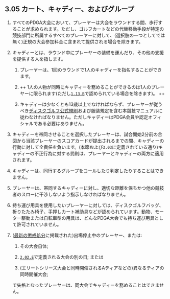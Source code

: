 ## 3.05 カート、キャディー、およびグループ

1. すべてのPDGA大会において、プレーヤーは大会をラウンドする間、歩行することが求められます。ただし、ゴルフカートなどの代替移動手段が特定の競技部門に所属するすべてのプレーヤーに対して、(選択肢の一つとしてでは無く)正規の大会参加料金に含まれて提供される場合を除きます。

1. キャディーとは、ラウンド中にプレーヤーの装備を運んだり、その他の支援を提供する人を指します。

    1. プレーヤーは、1回のラウンドで1人のキャディーを指名することができます。
    
    1. ++ 1人の人物が同時にキャディーを務めることができるのは1人のプレーヤーに限られます(ただし[`1.13.B`](#若年者の安全)で認められている場合を除きます)。 ++

    1. キャディーは少なくとも13歳以上でなければならず、プレーヤーが従うべき[ディスクゴルフ公式規則](ordg/index)および服装規定を含む本競技マニュアルに従わなければなりません。ただしキャディーはPDGA会員や認定オフィシャルである必要はありません。

1. キャディーを帯同させることを選択したプレーヤーは、試合開始2分前の合図から当該プレーヤーのスコアカードが提出されるまでの間、キャディーの行動に対して全責任を負います。(本節および`3.03`に定義されている通り)キャディーの不正行為に対する罰則は、プレーヤーとキャディーの両方に適用されます。

1. キャディーは、同行するグループをコールしたり判定したりすることはできません。

1. プレーヤーは、帯同するキャディーに対し、適切な距離を保ちかつ他の競技者のスローに干渉しないよう指示しなければなりません。

1. 持ち運び用具を使用したいプレーヤーに対しては、ディスクゴルフバッグ、折りたたみ椅子、手押しカート補助具などが認められています。動物、モーター駆動または自転車型の用具は、どんなPDGA大会でも持ち運び用具として許可されていません。

1. ([最新の懲戒処分](https://www.pdga.com/documents/disciplinary-actions)に掲載された)出場停止中のプレーヤー、または:

    1. その大会自体;

    1. [`2.02.E`](#一般事項)で定義される大会の別の日; または

    1. (エリートシリーズ大会と同時開催されるAティアなどの)異なるティアの同時開催大会;

    で失格となったプレーヤーは、同大会でキャディーを務めることはできません。
